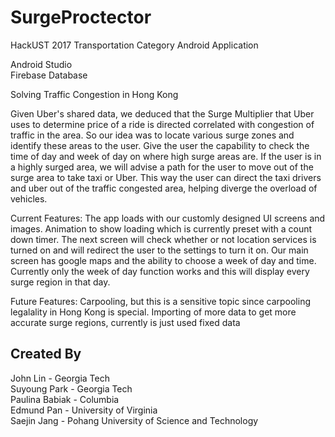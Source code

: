 # SurgeProctector

HackUST 2017 Transportation Category
Android Application

Android Studio </br>
Firebase Database </br>

Solving Traffic Congestion in Hong Kong

Given Uber's shared data, we deduced that the Surge Multiplier that Uber uses to determine 
price of a ride is directed correlated with congestion of traffic in the area. So our idea was to 
locate various surge zones and identify these areas to the user. Give the user the capability to check the time
of day and week of day on where high surge areas are. If the user is in a highly surged area, we will advise a path for the
user to move out of the surge area to take taxi or Uber. This way the user can direct the taxi drivers and uber out of the traffic
congested area, helping diverge the overload of vehicles.

Current Features:
The app loads with our customly designed UI screens and images. Animation to show loading which is currently preset with a count
down timer. The next screen will check whether or not location services is turned on and will redirect the user to the settings to turn it on.
Our main screen has google maps and the ability to choose a week of day and time. Currently only the week of day function works and this will 
display every surge region in that day.

Future Features:
Carpooling, but this is a sensitive topic since carpooling legalality in Hong Kong is special.
Importing of more data to get more accurate surge regions, currently is just used fixed data


## Created By
John Lin - Georgia Tech </br>
Suyoung Park - Georgia Tech </br>
Paulina Babiak - Columbia </br>
Edmund Pan - University of Virginia </br>
Saejin Jang - Pohang University of Science and Technology </br>

